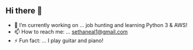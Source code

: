 ## Hi there 👋

<!--
**thesethneal/thesethneal** is a ✨ _special_ ✨ repository because its `README.md` (this file) appears on your GitHub profile.

Here are some ideas to get you started:

- 🔭 I’m currently working on ...
- 🌱 I’m currently learning ...
- 👯 I’m looking to collaborate on ...
- 🤔 I’m looking for help with ...
- 💬 Ask me about ...
- 📫 How to reach me: ...
- 😄 Pronouns: ...
- ⚡ Fun fact: ...
-->

- 🔭 I’m currently working on ... job hunting and learning Python 3 & AWS!
- 📫 How to reach me: ... sethaneal1@gmail.com
- ⚡ Fun fact: ... I play guitar and piano!
